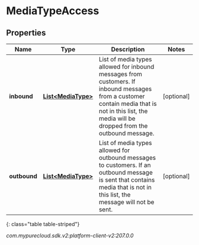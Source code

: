 # MediaTypeAccess


## Properties

| Name | Type | Description | Notes |
| ------------ | ------------- | ------------- | ------------- |
| **inbound** | [**List&lt;MediaType&gt;**](MediaType) | List of media types allowed for inbound messages from customers. If inbound messages from a customer contain media that is not in this list, the media will be dropped from the outbound message. |  [optional] |
| **outbound** | [**List&lt;MediaType&gt;**](MediaType) | List of media types allowed for outbound messages to customers. If an outbound message is sent that contains media that is not in this list, the message will not be sent. |  [optional] |
{: class="table table-striped"}




_com.mypurecloud.sdk.v2:platform-client-v2:207.0.0_
